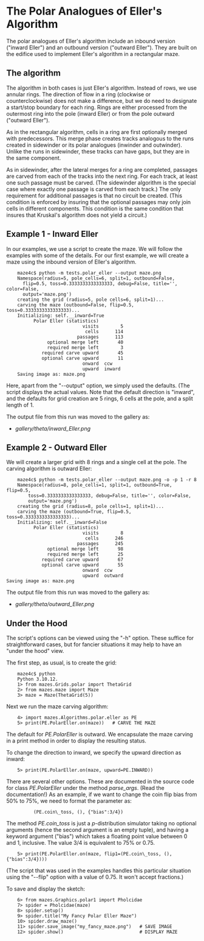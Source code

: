 # The Polar Analogues of Eller's Algorithm

The polar analogues of Eller's algorithm include an inbound version ("inward Eller") and an outbound version ("outward Eller").  They are built on the edifice used to implement Eller's algorithm in a rectangular maze.

## The algorithm

The algorithm in both cases is just Eller's algorithm.  Instead of rows, we use
annular rings.  The direction of flow in a ring (clockwise or counterclockwise) does not make a difference, but we do need to designate a start/stop boundary for each ring.  Rings are either processed from the outermost ring into the pole (inward Eller) or from the pole outward ("outward Eller").

As in the rectangular algorithm, cells in a ring are first optionally merged with predecessors.  This merge phase creates tracks analogous to the runs created in sidewinder or its polar analogues (inwinder and outwinder).  Unlike the runs in sidewinder, these tracks can have gaps, but they are in the same component.

As in sidewinder, after the lateral merges for a ring are completed, passages are carved from each of the tracks into the next ring.  For each track, at least one such passage must be carved.  (The sidewinder algorithm is the special case where exactly one passage is carved from each track.)  The only requirement for additional passages is that no circuit be created.  (This condition is enforced by insuring that the optional passages may only join cells in different components.  This condition is the same condition that insures that Kruskal's algorithm does not yield a circuit.)

## Example 1 - Inward Eller

In our examples, we use a script to create the maze.  We will follow the examples with some of the details.  For our first example, we will create
a maze using the inbound version of Eller's algorithm.

```
    maze4c$ python -m tests.polar_eller --output maze.png
    Namespace(radius=5, pole_cells=6, split=1, outbound=False,
      flip=0.5, toss=0.3333333333333333, debug=False, title='', color=False,
      output='maze.png')
    creating the grid (radius=5, pole cells=6, split=1)...
    carving the maze (outbound=False, flip=0.5, toss=0.3333333333333333)...
    Initializing: self.__inward=True
          Polar Eller (statistics)
                            visits        5
                             cells      114
                          passages      113
               optional merge left       40
               required merge left        3
             required carve upward       45
             optional carve upward       11
                            onward  ccw
                            upward  inward
    Saving image as: maze.png
```

Here, apart from the "--output" option, we simply used the defaults.  (The script displays the actual values.  Note that the default direction is "inward", and the defaults for grid creation are 5 rings, 6 cells at the pole, and a split length of 1.

The output file from this run was moved to the gallery as:

* *gallery/theta/inward\_Eller.png*

## Example 2 - Outward Eller

We will create a larger grid with 8 rings and a single cell at the pole.  The carving algorithm is outward Eller:

```
    maze4c$ python -m tests.polar_eller --output maze.png -o -p 1 -r 8
    Namespace(radius=8, pole_cells=1, split=1, outbound=True, flip=0.5,
        toss=0.3333333333333333, debug=False, title='', color=False,
        output='maze.png')
    creating the grid (radius=8, pole cells=1, split=1)...
    carving the maze (outbound=True, flip=0.5, toss=0.3333333333333333)...
    Initializing: self.__inward=False
          Polar Eller (statistics)
                            visits        8
                             cells      246
                          passages      245
               optional merge left       98
               required merge left       25
             required carve upward       67
             optional carve upward       55
                            onward  ccw
                            upward  outward
Saving image as: maze.png
```

The output file from this run was moved to the gallery as:

* *gallery/theta/outward\_Eller.png*

## Under the Hood

The script's options can be viewed using the "-h" option.  These suffice for straightforward cases, but for fancier situations it may help to have an "under the hood" view.

The first step, as usual, is to create the grid:
```
    maze4c$ python
    Python 3.10.12.
    1> from mazes.Grids.polar import ThetaGrid
    2> from mazes.maze import Maze
    3> maze = Maze(ThetaGrid(5))
```

Next we run the maze carving algorithm:
```
    4> import mazes.Algorithms.polar.eller as PE
    5> print(PE.PolarEller.on(maze))   # CARVE THE MAZE
```

The default for *PE.PolarEller* is outward.  We encapsulate the maze carving in a print method in order to display the resulting status.

To change the direction to inward, we specify the upward direction as inward:
```
    5> print(PE.PolarEller.on(maze, upward=PE.INWARD))
```

There are several other options.  These are documented in the source code for class *PE.PolarEller* under the method *parse\_args*.  (Read the documentation!)  As an example, if we want to change the coin flip bias from 50% to 75%, we need to format the parameter as:

```
          (PE.coin\_toss, (), {"bias":3/4})
```

The method *PE.coin\_toss* is just a *p*-distribution simulator taking no optional arguments (hence the second argument is an empty tuple), and having a keyword argument ("bias") which takes a floating point value between 0 and 1, inclusive.  The value 3/4 is equivalent to 75% or 0.75.
```
    5> print(PE.PolarEller.on(maze, flip1=(PE.coin\_toss, (), {"bias":3/4})))
```

(The script that was used in the examples handles this particular situation using the "--flip" option with a value of 0.75.  It won't accept fractions.)

To save and display the sketch:
```
    6> from mazes.Graphics.polar1 import Pholcidae
    7> spider = Pholcidae(maze)
    8> spider.setup()
    9> spider.title("My Fancy Polar Eller Maze")
    10> spider.draw_maze()
    11> spider.save_image("my_fancy_maze.png")   # SAVE IMAGE
    12> spider.show()                            # DISPLAY MAZE
```


